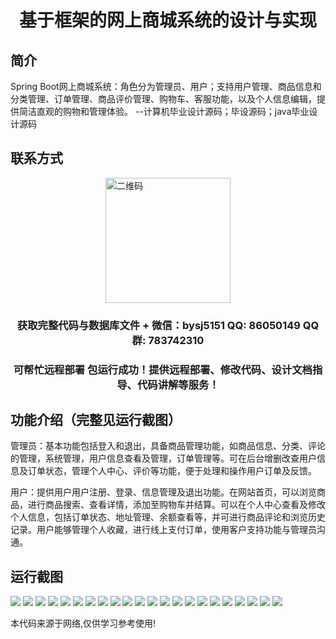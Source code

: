 <p><h1 align="center">基于框架的网上商城系统的设计与实现</h1></p>

## 简介
Spring Boot网上商城系统：角色分为管理员、用户；支持用户管理、商品信息和分类管理、订单管理、商品评价管理、购物车、客服功能，以及个人信息编辑，提供简洁直观的购物和管理体验。    --计算机毕业设计源码；毕设源码；java毕业设计源码


## 联系方式
<img src="https://bs-1329754181.cos.ap-shanghai.myqcloud.com/wx.jpg" alt="二维码" style="display: block; margin: 0 auto;" width="200px">
<p><h3 align="center">获取完整代码与数据库文件 + 微信：bysj5151 QQ: 86050149 QQ群: 783742310</h3></p>
<p><h3 align="center">可帮忙远程部署 包运行成功！提供远程部署、修改代码、设计文档指导、代码讲解等服务！</h3></p>

## 功能介绍（完整见运行截图）
管理员：基本功能包括登入和退出，具备商品管理功能，如商品信息、分类、评论的管理，系统管理，用户信息查看及管理，订单管理等。可在后台增删改查用户信息及订单状态，管理个人中心、评价等功能，便于处理和操作用户订单及反馈。

用户：提供用户用户注册、登录、信息管理及退出功能。在网站首页，可以浏览商品，进行商品搜索、查看详情，添加至购物车并结算。可以在个人中心查看及修改个人信息，包括订单状态、地址管理、余额查看等，并可进行商品评论和浏览历史记录。用户能够管理个人收藏，进行线上支付订单，使用客户支持功能与管理员沟通。


## 运行截图
![](https://bs-1329754181.cos.ap-shanghai.myqcloud.com/spring/OnlineMallSystemDesignAndImplementation/img/001.jpg)
![](https://bs-1329754181.cos.ap-shanghai.myqcloud.com/spring/OnlineMallSystemDesignAndImplementation/img/002.jpg)
![](https://bs-1329754181.cos.ap-shanghai.myqcloud.com/spring/OnlineMallSystemDesignAndImplementation/img/003.jpg)
![](https://bs-1329754181.cos.ap-shanghai.myqcloud.com/spring/OnlineMallSystemDesignAndImplementation/img/004.jpg)
![](https://bs-1329754181.cos.ap-shanghai.myqcloud.com/spring/OnlineMallSystemDesignAndImplementation/img/005.jpg)
![](https://bs-1329754181.cos.ap-shanghai.myqcloud.com/spring/OnlineMallSystemDesignAndImplementation/img/006.jpg)
![](https://bs-1329754181.cos.ap-shanghai.myqcloud.com/spring/OnlineMallSystemDesignAndImplementation/img/007.jpg)
![](https://bs-1329754181.cos.ap-shanghai.myqcloud.com/spring/OnlineMallSystemDesignAndImplementation/img/008.jpg)
![](https://bs-1329754181.cos.ap-shanghai.myqcloud.com/spring/OnlineMallSystemDesignAndImplementation/img/009.jpg)
![](https://bs-1329754181.cos.ap-shanghai.myqcloud.com/spring/OnlineMallSystemDesignAndImplementation/img/010.jpg)
![](https://bs-1329754181.cos.ap-shanghai.myqcloud.com/spring/OnlineMallSystemDesignAndImplementation/img/011.jpg)
![](https://bs-1329754181.cos.ap-shanghai.myqcloud.com/spring/OnlineMallSystemDesignAndImplementation/img/012.jpg)
![](https://bs-1329754181.cos.ap-shanghai.myqcloud.com/spring/OnlineMallSystemDesignAndImplementation/img/013.jpg)
![](https://bs-1329754181.cos.ap-shanghai.myqcloud.com/spring/OnlineMallSystemDesignAndImplementation/img/014.jpg)
![](https://bs-1329754181.cos.ap-shanghai.myqcloud.com/spring/OnlineMallSystemDesignAndImplementation/img/015.jpg)
![](https://bs-1329754181.cos.ap-shanghai.myqcloud.com/spring/OnlineMallSystemDesignAndImplementation/img/016.jpg)
![](https://bs-1329754181.cos.ap-shanghai.myqcloud.com/spring/OnlineMallSystemDesignAndImplementation/img/017.jpg)
![](https://bs-1329754181.cos.ap-shanghai.myqcloud.com/spring/OnlineMallSystemDesignAndImplementation/img/018.jpg)
![](https://bs-1329754181.cos.ap-shanghai.myqcloud.com/spring/OnlineMallSystemDesignAndImplementation/img/019.jpg)
![](https://bs-1329754181.cos.ap-shanghai.myqcloud.com/spring/OnlineMallSystemDesignAndImplementation/img/020.jpg)
![](https://bs-1329754181.cos.ap-shanghai.myqcloud.com/spring/OnlineMallSystemDesignAndImplementation/img/021.jpg)
![](https://bs-1329754181.cos.ap-shanghai.myqcloud.com/spring/OnlineMallSystemDesignAndImplementation/img/022.jpg)

<p>本代码来源于网络,仅供学习参考使用!</p>

